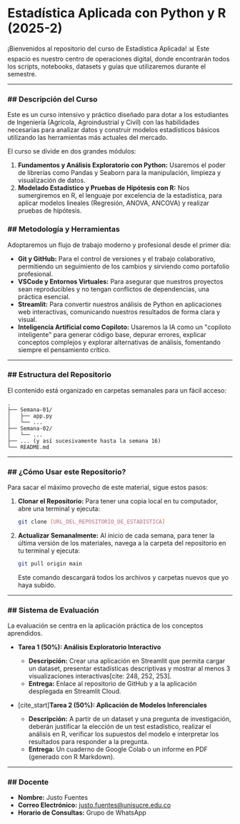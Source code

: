 # Estadística Aplicada con Python y R (2025-2)

¡Bienvenidos al repositorio del curso de Estadística Aplicada! 📊 Este espacio es nuestro centro de operaciones digital, donde encontrarán todos los scripts, notebooks, datasets y guías que utilizaremos durante el semestre.

---
### ## Descripción del Curso
Este es un curso intensivo y práctico diseñado para dotar a los estudiantes de Ingeniería (Agrícola, Agroindustrial y Civil) con las habilidades necesarias para analizar datos y construir modelos estadísticos básicos utilizando las herramientas más actuales del mercado.

El curso se divide en dos grandes módulos:
1.  **Fundamentos y Análisis Exploratorio con Python:** Usaremos el poder de librerías como Pandas y Seaborn para la manipulación, limpieza y visualización de datos.
2.  **Modelado Estadístico y Pruebas de Hipótesis con R:** Nos sumergiremos en R, el lenguaje por excelencia de la estadística, para aplicar modelos lineales (Regresión, ANOVA, ANCOVA) y realizar pruebas de hipótesis.

### ## Metodología y Herramientas
Adoptaremos un flujo de trabajo moderno y profesional desde el primer día:

* **Git y GitHub:** Para el control de versiones y el trabajo colaborativo, permitiendo un seguimiento de los cambios y sirviendo como portafolio profesional.
* **VSCode y Entornos Virtuales:** Para asegurar que nuestros proyectos sean reproducibles y no tengan conflictos de dependencias, una práctica esencial.
* **Streamlit:** Para convertir nuestros análisis de Python en aplicaciones web interactivas, comunicando nuestros resultados de forma clara y visual.
* **Inteligencia Artificial como Copiloto:** Usaremos la IA como un "copiloto inteligente" para generar código base, depurar errores, explicar conceptos complejos y explorar alternativas de análisis, fomentando siempre el pensamiento crítico.

---
### ## Estructura del Repositorio
El contenido está organizado en carpetas semanales para un fácil acceso:
```
.
├── Semana-01/
│   ├── app.py
│   └── ...
├── Semana-02/
│   └── ...
├── ... (y así sucesivamente hasta la semana 16)
└── README.md
```

---
### ## ¿Cómo Usar este Repositorio?
Para sacar el máximo provecho de este material, sigue estos pasos:

1.  **Clonar el Repositorio:** Para tener una copia local en tu computador, abre una terminal y ejecuta:
    ```bash
    git clone [URL_DEL_REPOSITORIO_DE_ESTADISTICA]
    ```

2.  **Actualizar Semanalmente:** Al inicio de cada semana, para tener la última versión de los materiales, navega a la carpeta del repositorio en tu terminal y ejecuta:
    ```bash
    git pull origin main
    ```
    Este comando descargará todos los archivos y carpetas nuevos que yo haya subido.

---
### ## Sistema de Evaluación
La evaluación se centra en la aplicación práctica de los conceptos aprendidos.

* **Tarea 1 (50%): Análisis Exploratorio Interactivo** 
    * **Descripción:** Crear una aplicación en Streamlit que permita cargar un dataset, presentar estadísticas descriptivas y mostrar al menos 3 visualizaciones interactivas[cite: 248, 252, 253].
    * **Entrega:** Enlace al repositorio de GitHub y a la aplicación desplegada en Streamlit Cloud.

* [cite_start]**Tarea 2 (50%): Aplicación de Modelos Inferenciales** 
    * **Descripción:** A partir de un dataset y una pregunta de investigación, deberán justificar la elección de un test estadístico, realizar el análisis en R, verificar los supuestos del modelo e interpretar los resultados para responder a la pregunta.
    * **Entrega:** Un cuaderno de Google Colab o un informe en PDF (generado con R Markdown).

---
### ## Docente
* **Nombre:** Justo Fuentes
* **Correo Electrónico:** justo.fuentes@unisucre.edu.co
* **Horario de Consultas:** Grupo de WhatsApp
